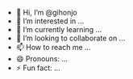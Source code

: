 - 👋 Hi, I’m @gihonjo
- 👀 I’m interested in ...
- 🌱 I’m currently learning ...
- 💞️ I’m looking to collaborate on ...
- 📫 How to reach me ...
- 😄 Pronouns: ...
- ⚡ Fun fact: ...

<!---
gihonjo/gihonjo is a ✨ special ✨ repository because its `README.md` (this file) appears on your GitHub profile.
You can click the Preview link to take a look at your changes.
--->

